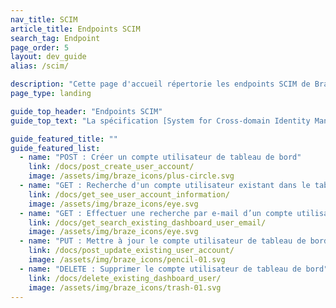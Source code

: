 ```yaml
---
nav_title: SCIM
article_title: Endpoints SCIM
search_tag: Endpoint
page_order: 5
layout: dev_guide
alias: /scim/

description: "Cette page d'accueil répertorie les endpoints SCIM de Braze."
page_type: landing

guide_top_header: "Endpoints SCIM"
guide_top_text: "La spécification [System for Cross-domain Identity Management (SCIM)](http://www.simplecloud.info/) est conçue pour faciliter la gestion des identités des utilisateurs dans les applications et services basés sur le cloud en fournissant un schéma défini pour conseiller les utilisateurs et les groupes. Utilisez les endpoints SCIM de Braze pour gérer le provisionnement automatisé des utilisateurs."

guide_featured_title: ""
guide_featured_list:
  - name: "POST : Créer un compte utilisateur de tableau de bord"
    link: /docs/post_create_user_account/
    image: /assets/img/braze_icons/plus-circle.svg
  - name: "GET : Recherche d'un compte utilisateur existant dans le tableau de bord par ID de ressource"
    link: /docs/get_see_user_account_information/
    image: /assets/img/braze_icons/eye.svg
  - name: "GET : Effectuer une recherche par e-mail d’un compte utilisateur de tableau de bord existant"
    link: /docs/get_search_existing_dashboard_user_email/
    image: /assets/img/braze_icons/eye.svg
  - name: "PUT : Mettre à jour le compte utilisateur de tableau de bord"
    link: /docs/post_update_existing_user_account/
    image: /assets/img/braze_icons/pencil-01.svg
  - name: "DELETE : Supprimer le compte utilisateur de tableau de bord"
    link: /docs/delete_existing_dashboard_user/
    image: /assets/img/braze_icons/trash-01.svg
---
```


